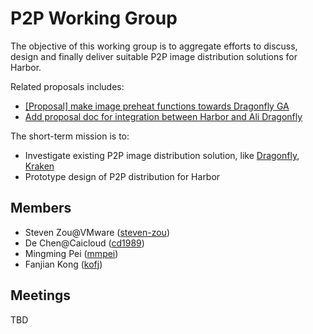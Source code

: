 # P2P Working Group

The objective of this working group is to aggregate efforts to discuss, design and finally deliver suitable P2P image distribution solutions for Harbor.

Related proposals includes:

- [[Proposal] make image preheat functions towards Dragonfly GA](https://github.com/goharbor/harbor/issues/7722)
- [Add proposal doc for integration between Harbor and Ali Dragonfly](https://github.com/goharbor/community/pull/13)

The short-term mission is to:

- Investigate existing P2P image distribution solution, like [Dragonfly](https://github.com/dragonflyoss/Dragonfly), [Kraken](https://github.com/uber/kraken)
- Prototype design of P2P distribution for Harbor

## Members

* Steven Zou@VMware ([steven-zou](https://github.com/steven-zou))
* De Chen@Caicloud ([cd1989](https://github.com/cd1989))
* Mingming Pei ([mmpei](https://github.com/mmpei))
* Fanjian Kong ([kofj](https://github.com/kofj))

## Meetings

TBD

